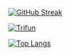 [![GitHub Streak](https://streak-stats.demolab.com/?user=Trysha-rbrn&theme=dark)](https://git.io/streak-stats)

[![Trifun](https://github-readme-stats.vercel.app/api?username=Trysha-rbrn&count_private=true&show_icons=true&&theme=tokyonight)](https://github.com/Trysha-rbrn/github-readme-stats)

[![Top Langs](https://github-readme-stats.vercel.app/api/top-langs/?username=Trysha-rbrn&langs_count=6&layout=compact&hide=POV-Ray%20SDL)](https://github.com/Trysha-rbrn/github-readme-stats)
